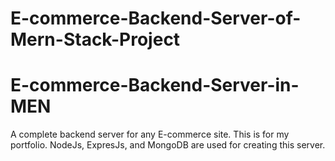 # E-commerce-Backend-Server-of-Mern-Stack-Project
# E-commerce-Backend-Server-in-MEN
A complete backend server for any E-commerce site. This is for my portfolio. NodeJs, ExpresJs, and MongoDB are used for creating this server.
